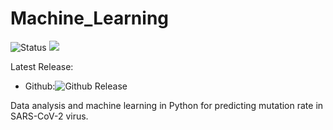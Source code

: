 # Machine_Learning

![Status](https://img.shields.io/badge/status-beta-%231fe01f)
<a href="https://doi.org/10.1016/j.imu.2021.100798"><img src="https://img.shields.io/badge/DOI-10.1016%2Fj.stemcr.2023.09.006-blue"></a>

Latest Release:
* Github:![Github Release](https://img.shields.io/badge/release-v1-blue)

 Data analysis and machine learning in Python for predicting mutation rate in SARS-CoV-2 virus.
